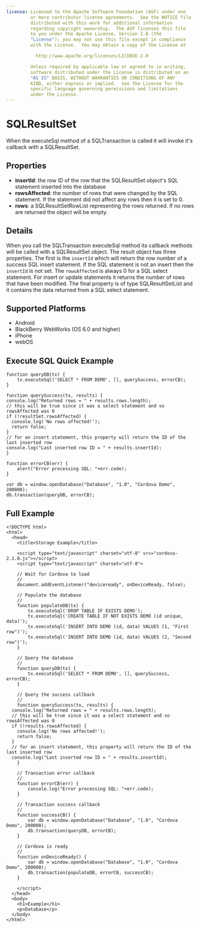 ```yaml
---
license: Licensed to the Apache Software Foundation (ASF) under one
         or more contributor license agreements.  See the NOTICE file
         distributed with this work for additional information
         regarding copyright ownership.  The ASF licenses this file
         to you under the Apache License, Version 2.0 (the
         "License"); you may not use this file except in compliance
         with the License.  You may obtain a copy of the License at

           http://www.apache.org/licenses/LICENSE-2.0

         Unless required by applicable law or agreed to in writing,
         software distributed under the License is distributed on an
         "AS IS" BASIS, WITHOUT WARRANTIES OR CONDITIONS OF ANY
         KIND, either express or implied.  See the License for the
         specific language governing permissions and limitations
         under the License.
---
```


SQLResultSet
=======

When the executeSql method of a SQLTransaction is called it will invoke it's callback with a SQLResultSet.

Properties
-------

- __insertId__: the row ID of the row that the SQLResultSet object's SQL statement inserted into the database
- __rowsAffected__: the number of rows that were changed by the SQL statement.  If the statement did not affect any rows then it is set to 0. 
- __rows__: a SQLResultSetRowList representing the rows returned.  If no rows are returned the object will be empty.

Details
-------

When you call the SQLTransaction executeSql method its callback methods will be called with a SQLResultSet object.  The result object has three properties.  The first is the `insertId` which will return the row number of a success SQL insert statement.  If the SQL statement is not an insert then the `insertId` is not set.  The `rowsAffected` is always 0 for a SQL select statement.  For insert or update statements it returns the number of rows that have been modified.  The final property is of type SQLResultSetList and it contains the data returned from a SQL select statement.

Supported Platforms
-------------------

- Android
- BlackBerry WebWorks (OS 6.0 and higher)
- iPhone
- webOS

Execute SQL Quick Example
------------------

	function queryDB(tx) {
		tx.executeSql('SELECT * FROM DEMO', [], querySuccess, errorCB);
	}

	function querySuccess(tx, results) {
    console.log("Returned rows = " + results.rows.length);
    // this will be true since it was a select statement and so rowsAffected was 0
    if (!resultSet.rowsAffected) {
      console.log('No rows affected!');
      return false;
    }
    // for an insert statement, this property will return the ID of the last inserted row
    console.log("Last inserted row ID = " + results.insertId);
	}
	
	function errorCB(err) {
		alert("Error processing SQL: "+err.code);
	}
	
	var db = window.openDatabase("Database", "1.0", "Cordova Demo", 200000);
	db.transaction(queryDB, errorCB);

Full Example
------------

    <!DOCTYPE html>
    <html>
      <head>
        <title>Storage Example</title>

        <script type="text/javascript" charset="utf-8" src="cordova-2.1.0.js"></script>
        <script type="text/javascript" charset="utf-8">

        // Wait for Cordova to load
        //
        document.addEventListener("deviceready", onDeviceReady, false);

		// Populate the database 
		//
		function populateDB(tx) {
			tx.executeSql('DROP TABLE IF EXISTS DEMO');
			tx.executeSql('CREATE TABLE IF NOT EXISTS DEMO (id unique, data)');
			tx.executeSql('INSERT INTO DEMO (id, data) VALUES (1, "First row")');
			tx.executeSql('INSERT INTO DEMO (id, data) VALUES (2, "Second row")');
		}

		// Query the database
		//
		function queryDB(tx) {
			tx.executeSql('SELECT * FROM DEMO', [], querySuccess, errorCB);
		}

		// Query the success callback
		//
		function querySuccess(tx, results) {
      console.log("Returned rows = " + results.rows.length);
      // this will be true since it was a select statement and so rowsAffected was 0
      if (!results.rowsAffected) {
        console.log('No rows affected!');
        return false;
      }
      // for an insert statement, this property will return the ID of the last inserted row
      console.log("Last inserted row ID = " + results.insertId);
		}

		// Transaction error callback
		//
		function errorCB(err) {
			console.log("Error processing SQL: "+err.code);
		}

		// Transaction success callback
		//
		function successCB() {
			var db = window.openDatabase("Database", "1.0", "Cordova Demo", 200000);
			db.transaction(queryDB, errorCB);
		}

		// Cordova is ready
		//
		function onDeviceReady() {
			var db = window.openDatabase("Database", "1.0", "Cordova Demo", 200000);
			db.transaction(populateDB, errorCB, successCB);
		}
	
        </script>
      </head>
      <body>
        <h1>Example</h1>
        <p>Database</p>
      </body>
    </html>

